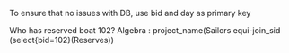 To ensure that no issues with DB, use bid and day as primary key

Who has reserved boat 102? 
Algebra : project_name(Sailors equi-join_sid (select{bid=102}(Reserves))